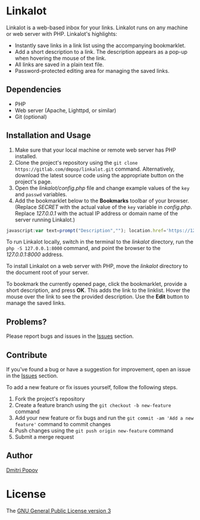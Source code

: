 # Linkalot

Linkalot is a web-based inbox for your links. Linkalot runs on any machine or web server with PHP. Linkalot's highlights:

- Instantly save links in a link list using the accompanying bookmarklet.
- Add a short description to a link. The description appears as a pop-up when hovering the mouse of the link.
- All links are saved in a plain text file.
- Password-protected editing area for managing the saved links.

## Dependencies

- PHP
- Web server (Apache, Lighttpd, or similar)
- Git (optional)

## Installation and Usage

1. Make sure that your local machine or remote web server has PHP installed.
2. Clone the project's repository using the `git clone https://gitlab.com/dmpop/linkalot.git` command. Alternatively, download the latest source code using the appropriate button on the project's page.
3. Open the _linkalot/config.php_ file and change example values of the `key` and `passwd` variables.
4. Add the bookmarklet below to the **Bookmarks** toolbar of your browser. (Replace _SECRET_ with the actual value of the `key` variable in _config.php_. Replace _127.0.0.1_ with the actual IP address or domain name of the server running Linkalot.)

```javascript
javascript:var text=prompt("Description",""); location.href='https://127.0.0.1/linkalot/?url='+encodeURIComponent(location.href)+'&key=SECRET&txt='+escape(text)

```

To run Linkalot locally, switch in the terminal to the _linkalot_ directory,  run the `php -S 127.0.0.1:8000` command, and point the browser to the _127.0.0.1:8000_ address.

To install Linkalot on a web server with PHP, move the _linkalot_ directory to the document root of your server.

To bookmark the currently opened page, click the bookmarklet, provide a short description, and press **OK**. This adds the link to the linklist. Hover the mouse over the link to see the provided description. Use the **Edit** button to manage the saved links.

## Problems?

Please report bugs and issues in the [Issues](https://gitlab.com/dmpop/linkalot/issues) section.

## Contribute

If you've found a bug or have a suggestion for improvement, open an issue in the [Issues](https://gitlab.com/dmpop/linkalot/issues) section.

To add a new feature or fix issues yourself, follow the following steps.

1. Fork the project's repository
2. Create a feature branch using the `git checkout -b new-feature` command
3. Add your new feature or fix bugs and run the `git commit -am 'Add a new feature'` command to commit changes
4. Push changes using the `git push origin new-feature` command
5. Submit a merge request

## Author

[Dmitri Popov](https://www.tokyomade.photography/)

# License

The [GNU General Public License version 3](http://www.gnu.org/licenses/gpl-3.0.en.html)
